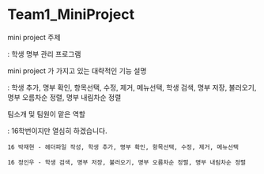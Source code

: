# Team1_MiniProject

mini project 주제

  : 학생 명부 관리 프로그램

mini project 가 가지고 있는 대략적인 기능 설명

  : 학생 추가, 명부 확인, 항목선택, 수정, 제거, 메뉴선택, 학생 검색, 명부 저장, 불러오기, 명부 오름차순 정렬, 명부 내림차순 정렬

팀소개 및 팀원이 맡은 역할

  : 16학번이지만 열심히 하겠습니다.
  
    16 박재현 - 헤더파일 작성, 학생 추가, 명부 확인, 항목선택, 수정, 제거, 메뉴선택
    
    16 정인우 - 학생 검색, 명부 저장, 불러오기, 명부 오름차순 정렬, 명부 내림차순 정렬
